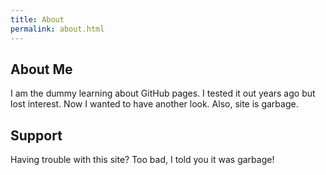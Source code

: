 ```yaml
---
title: About
permalink: about.html
---
```


## About Me

I am the dummy learning about GitHub pages. I tested it out years ago
but lost interest. Now I wanted to have another look. Also, site is
garbage.

## Support

Having trouble with this site? Too bad, I told you it was garbage!
